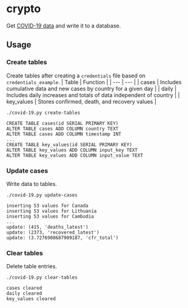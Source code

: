 # crypto
Get [COVID-19 data](https://github.com/CSSEGISandData/COVID-19) and write it to a database.
## Usage
### Create tables
Create tables after creating a `credentials` file based on `credentials_example`.
| Table | Function |
| --- | --- |
| cases | Includes cumulative data and new cases by country for a given day |
| daily | Includes daily increases and totals of data independent of country |
| key_values | Stores confirmed, death, and recovery values |
```
./covid-19.py create-tables
```
```
CREATE TABLE cases(id SERIAL PRIMARY KEY)
ALTER TABLE cases ADD COLUMN country TEXT
ALTER TABLE cases ADD COLUMN timestamp INT
...
CREATE TABLE key_values(id SERIAL PRIMARY KEY)
ALTER TABLE key_values ADD COLUMN input_key TEXT
ALTER TABLE key_values ADD COLUMN input_value TEXT

```
### Update cases
Write data to tables.
```
./covid-19.py update-cases
```
```
inserting 53 values for Canada
inserting 53 values for Lithuania
inserting 53 values for Cambodia
...
update: (415, 'deaths_latest')
update: (2373, 'recovered_latest')
update: (3.7276908687909187, 'cfr_total')
```
### Clear tables
Delete table entries.
```
./covid-19.py clear-tables
```
```
cases cleared
daily cleared
key_values cleared
```
